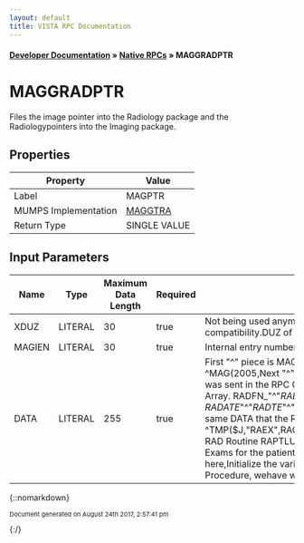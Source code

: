 ```yaml
---
layout: default
title: VISTA RPC Documentation
---
```


#### [Developer Documentation](../index) &#187; [Native RPCs](TableOfContents) &#187; MAGGRADPTR<br/>
# MAGGRADPTR

Files the image pointer into the Radiology package and the Radiologypointers into the Imaging package.

## Properties

Property | Value
--- | ---
Label | MAGPTR
MUMPS Implementation | [MAGGTRA](http://code.osehra.org/dox/Routine_MAGGTRA_source.html)
Return Type | SINGLE VALUE


## Input Parameters

Name | Type | Maximum Data Length | Required | Description
--- | --- | --- | --- | ---
XDUZ | LITERAL | 30 | true | Not being used anymore, kept for backward compatibility.DUZ of user.   
MAGIEN | LITERAL | 30 | true | Internal entry number of Image File entry  ^MAG(2005,
DATA | LITERAL | 255 | true | First &quot;^&quot; piece is MAGIEN, The IMAGE File Internal number.  ^MAG(2005,Next  &quot;^&quot; pieces are the same RAD DATA that was sent in the  RPC Call MAGGRADLIST, as the return Array.    RADFN_&quot;^&quot;_RADTI_&quot;^&quot;_RACNI_&quot;^&quot;_RANME_&quot;^&quot;_RASSN_&quot;^&quot;   _RADATE_&quot;^&quot;_RADTE_&quot;^&quot;_RACN_&quot;^&quot;_RAPRC_&quot;^&quot;_RARPT_&quot;^&quot;_RASTThe same DATA that the RAD procedure RAPTLU saved in ^TMP($J,&quot;RAEX&quot;,RACNT) We saved the variables that the RAD Routine RAPTLU set up when creatingthe list of Rad Exams for the patient. We send it back as input here,Initialize the variables so when we need to call any Rad Procedure, wehave what we need.



{::nomarkdown} <br/><p style="font-size: 11px">Document generated on August 24th 2017, 2:57:41 pm</p>{:/}
